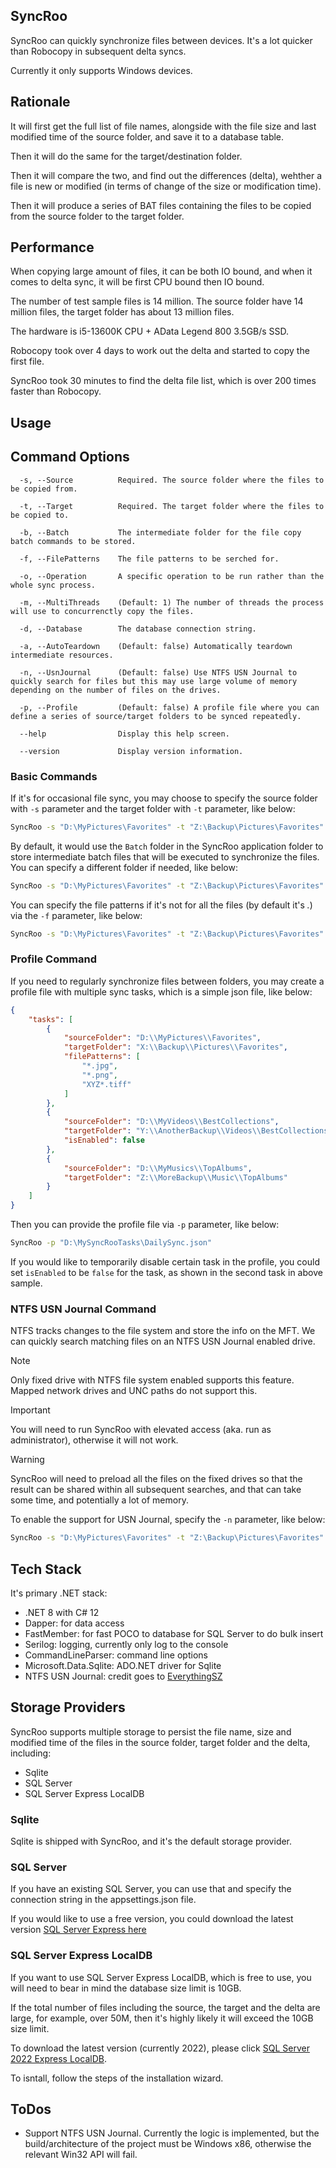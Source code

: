 ## SyncRoo
SyncRoo can quickly synchronize files between devices. It's a lot quicker than Robocopy in subsequent delta syncs.

Currently it only supports Windows devices.

## Rationale
It will first get the full list of file names, alongside with the file size and last modified time of the source folder, and save it to a database table.

Then it will do the same for the target/destination folder.

Then it will compare the two, and find out the differences (delta), wehther a file is new or modified (in terms of change of the size or modification time).

Then it will produce a series of BAT files containing the files to be copied from the source folder to the target folder.

## Performance
When copying large amount of files, it can be both IO bound, and when it comes to delta sync, it will be first CPU bound then IO bound.

The number of test sample files is 14 million. The source folder have 14 million files, the target folder has about 13 million files.

The hardware is i5-13600K CPU + AData Legend 800 3.5GB/s SSD.

Robocopy took over 4 days to work out the delta and started to copy the first file.

SyncRoo took 30 minutes to find the delta file list, which is over 200 times faster than Robocopy.

## Usage

## Command Options

```text
  -s, --Source          Required. The source folder where the files to be copied from.

  -t, --Target          Required. The target folder where the files to be copied to.

  -b, --Batch           The intermediate folder for the file copy batch commands to be stored.

  -f, --FilePatterns    The file patterns to be serched for.

  -o, --Operation       A specific operation to be run rather than the whole sync process.

  -m, --MultiThreads    (Default: 1) The number of threads the process will use to concurrenctly copy the files.

  -d, --Database        The database connection string.

  -a, --AutoTeardown    (Default: false) Automatically teardown intermediate resources.

  -n, --UsnJournal      (Default: false) Use NTFS USN Journal to quickly search for files but this may use large volume of memory depending on the number of files on the drives.

  -p, --Profile         (Default: false) A profile file where you can define a series of source/target folders to be synced repeatedly.

  --help                Display this help screen.

  --version             Display version information.
```

### Basic Commands

If it's for occasional file sync, you may choose to specify the source folder with `-s` parameter and the target folder with `-t` parameter, like below:
```bat
SyncRoo -s "D:\MyPictures\Favorites" -t "Z:\Backup\Pictures\Favorites"
```

By default, it would use the `Batch` folder in the SyncRoo application folder to store intermediate batch files that will be executed to synchronize the files. You can specify a different folder if needed, like below:
```bat
SyncRoo -s "D:\MyPictures\Favorites" -t "Z:\Backup\Pictures\Favorites" -b "C:\Temp\SyncRooBatch"
```

You can specify the file patterns if it's not for all the files (by default it's *.*) via the `-f` parameter, like below:
```bat
SyncRoo -s "D:\MyPictures\Favorites" -t "Z:\Backup\Pictures\Favorites" -b "C:\Temp\SyncRooBatch", -f "*.jpg" "*.png" "XYZ*.tiff"
```

### Profile Command
If you need to regularly synchronize files between folders, you may create a profile file with multiple sync tasks, which is a simple json file, like below:
```json
{
	"tasks": [
		{
			"sourceFolder": "D:\\MyPictures\\Favorites",
			"targetFolder": "X:\\Backup\\Pictures\\Favorites",
			"filePatterns": [
				"*.jpg",
				"*.png",
				"XYZ*.tiff"
			]
		},
		{
			"sourceFolder": "D:\\MyVideos\\BestCollections",
			"targetFolder": "Y:\\AnotherBackup\\Videos\\BestCollections",
			"isEnabled": false
		},
		{
			"sourceFolder": "D:\\MyMusics\\TopAlbums",
			"targetFolder": "Z:\\MoreBackup\\Music\\TopAlbums"
		}
	]
}
```

Then you can provide the profile file via `-p` parameter, like below:
```bat
SyncRoo -p "D:\MySyncRooTasks\DailySync.json"
```

If you would like to temporarily disable certain task in the profile, you could set `isEnabled` to be `false` for the task, as shown in the second task in above sample.

### NTFS USN Journal Command
NTFS tracks changes to the file system and store the info on the MFT. We can quickly search matching files on an NTFS USN Journal enabled drive.

> [!NOTE]
> Only fixed drive with NTFS file system enabled supports this feature. Mapped network drives and UNC paths do not support this.

> [!IMPORTANT]
> You will need to run SyncRoo with elevated access (aka. run as administrator), otherwise it will not work.

> [!WARNING]
> SyncRoo will need to preload all the files on the fixed drives so that the result can be shared within all subsequent searches, and that can take some time, and potentially a lot of memory.

To enable the support for USN Journal, specify the `-n` parameter, like below:
```bat
SyncRoo -s "D:\MyPictures\Favorites" -t "Z:\Backup\Pictures\Favorites" -n
```

## Tech Stack
It's primary .NET stack:
- .NET 8 with C# 12
- Dapper: for data access
- FastMember: for fast POCO to database for SQL Server to do bulk insert
- Serilog: logging, currently only log to the console
- CommandLineParser: command line options
- Microsoft.Data.Sqlite: ADO.NET driver for Sqlite
- NTFS USN Journal: credit goes to [EverythingSZ](https://github.com/yuanrui/EverythingSZ)

## Storage Providers
SyncRoo supports multiple storage to persist the file name, size and modified time of the files in the source folder, target folder and the delta, including:
- Sqlite
- SQL Server
- SQL Server Express LocalDB

### Sqlite
Sqlite is shipped with SyncRoo, and it's the default storage provider.

### SQL Server
If you have an existing SQL Server, you can use that and specify the connection string in the appsettings.json file.

If you would like to use a free version, you could download the latest version [SQL Server Express here](https://www.microsoft.com/en-au/sql-server/sql-server-downloads)

### SQL Server Express LocalDB
If you want to use SQL Server Express LocalDB, which is free to use, you will need to bear in mind the database size limit is 10GB.

If the total number of files including the source, the target and the delta are large, for example, over 50M, then it's highly likely it will exceed the 10GB size limit.

To download the latest version (currently 2022), please click [SQL Server 2022 Express LocalDB](https://download.microsoft.com/download/3/8/d/38de7036-2433-4207-8eae-06e247e17b25/SqlLocalDB.msi).

To isntall, follow the steps of the installation wizard.

## ToDos
- Support NTFS USN Journal. Currently the logic is implemented, but the build/architecture of the project must be Windows x86, otherwise the relevant Win32 API will fail.

